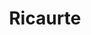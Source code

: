 ---
title: Ricaurte
type: departamentos
layout: single
bgImage: /images/regiones/departamentos/municipios/francisco-pizarro-banner.png
---